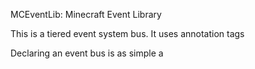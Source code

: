 
MCEventLib: Minecraft Event Library

This is a tiered event system bus.  It uses annotation tags 

Declaring an event bus is as simple a